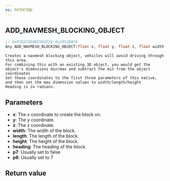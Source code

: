 ```yaml
---
ns: PATHFIND
---
```

## ADD_NAVMESH_BLOCKING_OBJECT

```c
// 0xFCD5C8E06E502F5A 0x2952BA56
Any ADD_NAVMESH_BLOCKING_OBJECT(float x, float y, float z, float width, float length, float height, float heading, BOOL p7, float p8);
```

```
Creates a navmesh blocking object, vehicles will avoid driving through this area.
For combining this with an existing 3D object, you would get the object's dimensions min/max and subtract the min from the object coordinates
Set those coordinates to the first three parameters of this native, and then set the max dimension values to width/length/height
Heading is in radians.
```

## Parameters
* **x**: The x coordinate to create the block on.
* **y**: The y coordinate.
* **z**: The z coordinate. 
* **width**: The width of the block.
* **length**: The length of the block.
* **height**: The height of the block.
* **heading**: The heading of the block.
* **p7**: Usually set to false
* **p8**: Usually set to 7

## Return value
